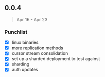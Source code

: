 ## 0.0.4

> Apr 16 - Apr 23

### Punchlist

- [x] linux binaries
- [x] more replication methods
- [x] cursor stream consolidation
- [x] set up a sharded deployment to test against
- [x] sharding
- [x] auth updates
